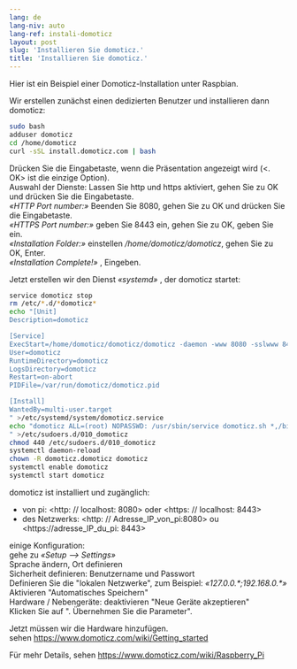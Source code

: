 ```yaml
---
lang: de
lang-niv: auto
lang-ref: instali-domoticz
layout: post
slug: 'Installieren Sie domoticz.'
title: 'Installieren Sie domoticz.'
---
```


Hier ist ein Beispiel einer Domoticz-Installation unter Raspbian.

Wir erstellen zunächst einen dedizierten Benutzer und installieren dann domoticz:
```bash
sudo bash
adduser domoticz
cd /home/domoticz
curl -sSL install.domoticz.com | bash
```
Drücken Sie die Eingabetaste, wenn die Präsentation angezeigt wird (\<. OK> ist die einzige Option).  
Auswahl der Dienste: Lassen Sie http und https aktiviert, gehen Sie zu OK und drücken Sie die Eingabetaste.  
_«HTTP Port number:»_ Beenden Sie 8080, gehen Sie zu OK und drücken Sie die Eingabetaste.  
_«HTTPS Port number:»_ geben Sie 8443 ein, gehen Sie zu OK, geben Sie ein.  
_«Installation Folder:»_ einstellen _/home/domoticz/domoticz_, gehen Sie zu OK, Enter.  
_«Installation Complete!»_  , Eingeben.


Jetzt erstellen wir den Dienst _«systemd»_ , der domoticz startet:
```bash
service domoticz stop
rm /etc/*.d/*domoticz*
echo "[Unit]
Description=domoticz

[Service]
ExecStart=/home/domoticz/domoticz/domoticz -daemon -www 8080 -sslwww 8443 -pidfile /var/run/domoticz/domoticz.pid
User=domoticz
RuntimeDirectory=domoticz
LogsDirectory=domoticz
Restart=on-abort
PIDFile=/var/run/domoticz/domoticz.pid

[Install]
WantedBy=multi-user.target
" >/etc/systemd/system/domoticz.service
echo "domoticz ALL=(root) NOPASSWD: /usr/sbin/service domoticz.sh *,/bin/systemctl stop domoticz.service,/bin/systemctl start domoticz.service
" >/etc/sudoers.d/010_domoticz
chmod 440 /etc/sudoers.d/010_domoticz
systemctl daemon-reload
chown -R domoticz.domoticz domoticz
systemctl enable domoticz
systemctl start domoticz
```

domoticz ist installiert und zugänglich:
* von pi: <http: // localhost: 8080> oder <https: // localhost: 8443>
* des Netzwerks: <http: // Adresse_IP_von_pi:8080> ou <https://adresse_IP_du_pi: 8443>

einige Konfiguration:  
gehe zu _«Setup --> Settings»_  
Sprache ändern, Ort definieren  
Sicherheit definieren: Benutzername und Passwort  
Definieren Sie die "lokalen Netzwerke", zum Beispiel: _«127.0.0.\*;192.168.0.*»_  
Aktivieren "Automatisches Speichern"  
Hardware / Nebengeräte: deaktivieren "Neue Geräte akzeptieren"  
Klicken Sie auf ". Übernehmen Sie die Parameter".  

Jetzt müssen wir die Hardware hinzufügen.  
sehen <https://www.domoticz.com/wiki/Getting_started>


Für mehr Details,
sehen <https://www.domoticz.com/wiki/Raspberry_Pi>

